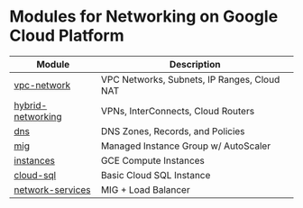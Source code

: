 # Modules for Networking on Google Cloud Platform

| Module                                  | Description                                 |
|-----------------------------------------|---------------------------------------------|
| [vpc-network](vpc-network/)             | VPC Networks, Subnets, IP Ranges, Cloud NAT |
| [hybrid-networking](hybrid-networking/) | VPNs, InterConnects, Cloud Routers          |
| [dns](dns/)                             | DNS Zones, Records, and Policies            |
| [mig](mig/)                             | Managed Instance Group w/ AutoScaler        |
| [instances](instances/)                 | GCE Compute Instances                       |
| [cloud-sql](cloud-sql/)                 | Basic Cloud SQL Instance                    |
| [network-services](network-services/)   | MIG + Load Balancer                         |
